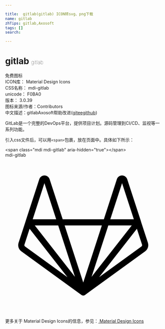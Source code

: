 ```yaml
---

title:  gitlab(gitlab) ICON转svg、png下载
name: gitlab
zhTips: gitlab,Axosoft
tags: []
search: 

---
```


# gitlab  <small style="font-size: 60%;font-weight: 100">gitlab</small>


<div class="detail-page">
<p>
<span><span class="badge-success badge">免费图标</span> </span>
<br/>
<span>
ICON库：
<span class="badge-secondary badge">Material Design Icons</span> 
</span>
<br/>
<span>
CSS名称：
<span class="badge-secondary badge">mdi-gitlab</span> 
</span>
<br/>
<span>
unicode：
<span class="badge-secondary badge">F0BA0</span> 
<copy-btn content='F0BA0' btn-title=""></copy-btn>
<copy-btn :content='String.fromCodePoint(parseInt("F0BA0", 16))' btn-title="复制U"></copy-btn>
</span>
<br/>
<span>
版本：
<span class="badge-secondary badge">3.0.39</span> 
</span>
<br/>
<span>图标来源/作者：<span class="badge-light badge">Contributors</span></span> 
<br/>
<span class="zh-detail">中文描述：<span class="badge-primary badge">gitlab</span><span class="badge-primary badge">Axosoft</span><span class="help-link"><span>帮助改进</span>(<a href="https://gitee.com/liuwave/icon-helper/edit/master/json/material/gitlab.json" target="_blank" rel="noopener noreferrer">gitee</a><a href="https://github.com/liuwave/icon-helper/edit/master/json/material/gitlab.json" target="_blank" rel="noopener noreferrer">github</a></span>)</span><br/>
</p>
</div><div class="description description alert alert-light">GitLab是一个完整的DevOps平台，提供项目计划。源码管理到CI/CD、监视等一系列功能。</div>
<div class="alert alert-dark">
  <i class="mdi mdi-gitlab mdi-48px"></i>
  <i class="mdi mdi-gitlab mdi-36px"></i>
  <i class="mdi mdi-gitlab mdi-24px"></i>
  <i class="mdi mdi-gitlab mdi-18px"></i>
</div>
<div>
  <p>引入css文件后，可以用<code>&lt;span&gt;</code>包裹，放在页面中。具体如下所示：    
  </p>
  <div class="alert alert-primary" style="font-size: 14px">
    &lt;span class="mdi mdi-gitlab" aria-hidden="true"&gt;&lt;/span&gt;
    <copy-btn content='<span class="mdi mdi-gitlab" aria-hidden="true"></span>'></copy-btn>
  </div>
  <div class="alert alert-secondary">
    <i class="mdi mdi-gitlab"
    style="font-size: 24px"
    aria-hidden="true"></i> mdi-gitlab
    <copy-btn content="mdi-gitlab" btn-title="复制图标名称"></copy-btn>
  </div>
</div>
<div id="svg" class="svg-wrap">
<svg xmlns="http://www.w3.org/2000/svg" viewBox="0 0 24 24"><path d="M21.94 13.11L20.89 9.89C20.89 9.86 20.88 9.83 20.87 9.8L18.76 3.32C18.65 3 18.33 2.75 17.96 2.75C17.6 2.75 17.28 3 17.17 3.33L15.17 9.5H8.84L6.83 3.33C6.72 3 6.4 2.75 6.04 2.75H6.04C5.67 2.75 5.35 3 5.24 3.33L3.13 9.82C3.13 9.82 3.13 9.83 3.13 9.83L2.06 13.11C1.9 13.61 2.07 14.15 2.5 14.45L11.72 21.16C11.89 21.28 12.11 21.28 12.28 21.15L21.5 14.45C21.93 14.15 22.1 13.61 21.94 13.11M8.15 10.45L10.72 18.36L4.55 10.45M13.28 18.37L15.75 10.78L15.85 10.45H19.46L13.87 17.61M17.97 3.94L19.78 9.5H16.16M14.86 10.45L13.07 15.96L12 19.24L9.14 10.45M6.03 3.94L7.84 9.5H4.23M3.05 13.69C2.96 13.62 2.92 13.5 2.96 13.4L3.75 10.97L9.57 18.42M20.95 13.69L14.44 18.42L14.46 18.39L20.25 10.97L21.04 13.4C21.08 13.5 21.04 13.62 20.95 13.69" /></svg>
</div>
<detail full-name='mdi-gitlab'></detail>
    
<div><p>更多关于 Material Design Icons的信息，参见：<a target="_blank" href="https://iconhelper.cn/material.html"> Material Design Icons</a>
</p></div>

